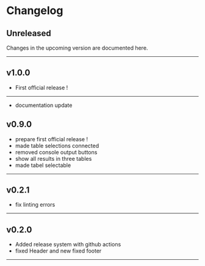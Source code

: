 # Changelog

## Unreleased
Changes in the upcoming version are documented here.

---

## v1.0.0
 - First official release !
 
---
 - documentation update
## v0.9.0

- prepare first official release !
- made table selections connected
- removed console output buttons
- show all results in three tables
- made tabel selectable


---

## v0.2.1

- fix linting errors

---

## v0.2.0

- Added release system with github actions
- fixed Header and new fixed footer

---
